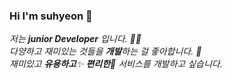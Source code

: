 ### Hi I'm suhyeon 👋
<p>
  <em>
    저는 <b>junior Developer</b> 입니다. 👨‍💻 <br>
    다양하고 재미있는 것들을 <b>개발</b>하는 걸 좋아합니다. 🎁 <br>
    재미있고 <b>유용하고</b>✨ <b>편리한</b>🎉 서비스를 개발하고 싶습니다. 
  </em>  
</p>
<!--
**vkdnj147/vkdnj147** is a ✨ _special_ ✨ repository because its `README.md` (this file) appears on your GitHub profile.

Here are some ideas to get you started:

- 🔭 I’m currently working on ...
- 🌱 I’m currently learning ...
- 👯 I’m looking to collaborate on ...
- 🤔 I’m looking for help with ...
- 💬 Ask me about ...
- 📫 How to reach me: ...
- 😄 Pronouns: ...
- ⚡ Fun fact: ...
-->
### 경력

베타랩스

Backend , App Developer(2020.05 ~ 현재)

힌터

Backend , App Developer(2019.11 ~ 2020.03)

### 학력

서울사이버대학교 실용음악과 재학중(2018.03 ~ 현재)
울산무거고등학교 졸업(2011.03 ~ 2014.02)

### 교육
미래능력개발교육원 - 융합소프트웨어개발자(응용 SW 엔지니어링) (2019.02 ~ 2019.11)


### 사용 기술
- Springboot
- Flutter (Bloc Pattern)
- Kotlin
- Java
- Mysql

![vkdnk147's github stats](https://github-readme-stats.vercel.app/api?username=vkdnj147&show_icons=true)


